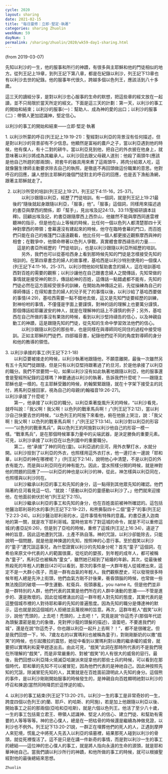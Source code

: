 ```yaml
---
cycle: 2020
layout: sharing
date: 2021-02-15
title: "每日靈修：立即·堅定·執著"
categories: sharing Zhuolin
weekNum: 59
dayNum: 1
permalink: /sharing/zhuolin/2020/wk59-day1-sharing.html
---
```

(from 2019-03-07)

先知以利沙的一生，他的服事和所行的神蹟，有很多與主耶穌和他的門徒相似的地方。從列王記上19章，到列王記下第八章，都是在紀錄以利沙，列王記下13章也有以利沙去世的紀錄。他的服事年代很久，跨越多個以色列王，應該活到八十多歲。  

這三天的讀經分享，是對以利沙忠心服事的生命的默想，把這些章的經文放在一起讀，並不只局限於當天所定的經文。下面是這三天的計劃：第一天，以利沙的事工的開始和結束；以利沙的服事(一)：幫助人、成為神的愛的出口；以利沙的服事(二)：帶領人更加認識神，堅定信心。  

以利沙的事工的開始和結束——立即·堅定·執著  

1. 以利沙所蒙的呼召(列王記上19:19-21)：聖經對以利亞的背景沒有任何描述，但是對以利沙的背景卻有不少信息。他顯然是富裕的農戶之子，當以利亞遇到他的時候，他有僕人，有十二對的耕牛。當以利亞見到他，把自己的外衣披在他身上，就意味著以利沙將成為其繼承人。以利沙回去跟父母親人道別：他殺了兩頭牛(應該是他自己所趕的那兩頭)，把套牛的器具用來煮了這兩頭牛，將肉分給眾人吃，這就像醫生律師主動要求除去自己的執照，是徹底不再回頭做這份職業的意思。他對呼召的回應，讓人想到主耶穌的幾個門徒對主的呼召的回應，也是丟下漁船漁網，跟著主耶穌就走了。  

2. 以利沙所受的培訓(列王記上19:21，列王記下4:11-16，25-37)。    
　　以利沙跟隨以利亞，經歷了門徒培訓。有一個詞，就是列王記上19:21最後的“隨後就起身跟隨以利亞，「服事」他”。「服事」這個詞，同樣用來描述過約書亞與摩西的關係，即「幫手」，見出埃及記24:13，33:11(聖經研讀本註釋)。回顧出埃及記，約書亞跟隨摩西上西奈山，他雖然不能與摩西同進雲裡聽神的指示，但是他在山上等候的時候，比任何一個以色列人都清楚那四十天神對摩西的帶領；會幕還沒有建起來的時候，他守在臨時會幕的門口，而百姓們只能在自己的帳篷門口遠遠觀看，他比任何一個人都更接近觀察摩西與神的相會；在戰爭中，他領命帶著以色列人爭戰，真實體會摩西禱告的力量...... 　這是約書亞所經歷的「門徒培訓」，也是以利沙跟隨以利亞所經歷的培訓。    
　　另外，我們也可以從基哈西身上看到那時候先知的門徒是怎樣接受先知的培訓的。在第四章書念的婦人的故事裡，基哈西是以利沙特別使用的一個僕人(列王記下4:11-16，25-37)。以利沙問他如何幫助書念的婦人，這在培訓基哈西對百姓的需要的觀察；以利沙讓他在自己跟書念婦人之間傳話，先知常做的事情就是接受神的默示，傳話給神的百姓，這傳話一點錯處都不能有，先知的門徒必然在這方面經受很多的訓練，在開始為神傳話之前，先從操練為自己的導師傳話；在得知書念的婦人的兒子死了的事情以後，以利沙給了基哈西要做的事情(4:29)，基哈西需要一點不錯地去做，這又是先知門徒要經歷的訓練，對神吩咐的事情，不僅僅是字面上要謹慎，對神的話的理解上也要萬分謹慎，那個傳話給耶羅波安的神人，就是在理解神的話上不謹慎的例子；另外，基哈西在自己所做的事沒有果效的時候，看到以利沙堅持禱告的信心，以及神親自動工的神蹟，這是跟隨先知的門徒，從先知的生命中學習效法他們的信心。    
　　以利沙跟隨以利亞的那些年，也是同樣在與導師同吃同住的過程中接受培訓。正如主耶穌的門徒們，四部福音書，紀錄他們從不同的角度對導師的身分和他的教導的領悟。  

3. 以利沙承接的事工(列王記下2:1-18)    
　　以利亞要被接走的時候，以利沙執著地跟隨他，不願意離開，最後一次雖然另有五十先知門徒跟隨，但是只有以利亞堅持跟著過了約旦河，於是他承接了以利亞的職分。我們不禁要問一句，如果以利沙沒有如此執著地跟隨以利亞，他的服事還會是聖經所紀錄的這樣嗎？神要通過以利沙的執著，告訴我們什麼呢？——跟隨主耶穌也是一樣的。在主耶穌受難的時候，約翰緊緊跟隨，就在十字架下接受主的託付，將馬利亞接回家，視為自己的母親(約翰福音19:26-27)。    
以利沙承接了什麼呢？    
　　第一，他承接了以利亞的職分。以利亞乘著旋風升天的時候，“以利沙看見，就呼叫說：「我父啊！我父啊！以色列的戰車馬兵啊！」”(列王記下2:12)，當以利沙自己快要去世的時候，“以色列王約阿施下來看他，俯在他臉上哭泣，說：「我父啊！我父啊！以色列的戰車馬兵啊！」”(列王記下13:14)。以利沙對以利亞的形容——“以色列的戰車馬兵”，與以色列王約阿施對以利沙他自己的形容一模一樣。“戰車馬兵”，是在那個時候軍事力量中的尖端武器，是決定勝負的重要元素。可見，以利沙承接了以利亞在以色列國中的重要職分。    
　　第二，他“承接”了神的同在(靈)。以利亞過約旦河，用外衣擊打水，水就分開。以利沙撿到了以利亞的外衣，也照樣用這外衣打水，他一邊打水一邊說「耶和華，以利亞的神在哪裡呢？」(列王記下2:14)，說明他心中清楚，不是以利亞的外衣有能力，而是與以利亞同在的神有能力。因此，當水照樣分開的時候，就是神對他的問題的回應了——以利亞的神也是以利沙的神，從此，神怎樣與以利亞同在，也照樣與以利沙同在。    
　　以利沙繼承以利亞的事工和先知的身分，這一點得到其他眾先知的確認。他們隔著約旦河看見這一切，“就說：「感動以利亞的靈感動以利沙了。」他們就來迎接他，在他面前俯伏於地”(列王記下2:15)。    
　　以利沙繼承以利亞的事工和先知的身分，也在百姓面前被神所確認的。這包括他醫治耶利哥的水的事(列王記下2:19-22)，和熊撕裂四十二個“童子”的事(列王記下2:23-24)。以利沙醫治耶利哥的水，這件事情有特殊的意義。約書亞進入迦南地的第一關，就是攻下耶利哥城。當時他宣布了對這城的命令，就是不可以重修這城(約書亞記6:26)，但是到了亞哈的時候，重修了這城(列王記上16:34)，違逆了神的旨意，因此這地遭到咒詛，土產不熟自落。神的咒詛，以利沙卻能除去，只能說明一個問題，就是他是神揀選的先知，按照神的心意行事。至於戲笑以利沙的“童子”遭咒詛這事兒，為什麼證實以利沙的先知身分呢？首先“童子”這個詞，在希伯來原文中代表的人的範圍很廣，從吃奶的嬰孩，到年輕的成年人，都可被稱為“童子”，馬利亞也被稱為“童女”，雖然她已經到了結婚的年齡。其次，從最後被熊殺死的年輕人的數目(42)可以看到，那次的事件是一大群年輕人從城裡出來，這定不是一大群小孩子，而是一群有血氣的年輕人。我們觀察歷史，可以發現很多時候年輕人總是先沖上街頭，他們血氣方剛不計後果，衝昏頭腦的時候，也常做一些無法挽回的破壞——學生運動、紅衛兵、街頭暴亂，you name it。但是他們並非是一群特別的人群，他們代表的其實是他們所在的人群中湧動的思潮——不管是進步的、還是敗壞的。因此從城裡湧出的這一群年輕人對先知的態度，其實代表的是這整個城市裡的人對待耶和華的先知的普遍態度。因為先知的職分是傳達神的默示，這也就是說這個城的人拒絕並且蔑視神的旨意。再次，這群年輕人“戲笑”以利沙，說他“禿頭的，上去吧！禿頭的，上去吧！”，究竟是說“你這禿子(那個年代認為頭髮濃密是能力的象徵，見對押沙龍的頭髮的描述)，滾蛋吧，不要進我們的城”，還是在說“你這禿子，你也跟以利亞一起升上去啊？！”，都不是很確定。但是我們回想一下，16、7歲左右的以實瑪利(也被稱為童子)，對剛剛斷奶的以撒“戲笑”的時候，也引起撒拉的震怒，她從中看到以實瑪利對以撒的繼承權的威脅，就要把以實瑪利和夏甲趕逐出去。由此可見，“戲笑”此詞在那時所代表的不是我們現在所理解的“戲笑”，而是非常嚴重的、對被“戲笑”的人有很大的威脅的惡行。最後，我們回想以利亞降火燒滅亞哈謝派來捉拿他的那些士兵的時候，可以看到在那個時代，耶和華的先知不可以被冒犯，因為他們代表的是神祂自己。因此神按照先知的咒詛，除滅冒犯先知的人，其實就是在百姓面前證明此人先知的身分。這個熊的事件，是以利沙剛剛開始服事的時候發生的，是神親自向百姓顯明祂對以利沙的呼召和揀選(當然同時降罰於這悖逆的城)。  

4. 以利沙的事工結束(列王記下13:20-21)。以利沙一生的事工是非常奇妙的一生，跨度四個以色列王(約蘭、耶戶、約哈斯、約阿施)，若是加上他跟隨以利亞以後、開始事工之前的那兩個(亞哈和亞哈斯)，就是六個以色列王。他活了至少八十歲，一生的事工包括膏立君王、帶領人認識神、堅定人的信心、建立門徒、和幫助有需要的人等等等等。神的忠心僕人，總是在一把枯骨的時候還是繼續為神做見證，以利沙也不例外。列王記下13:20-21說，一群正在埋葬他們的死人的人，正遇到摩押人來犯境，慌亂之中將死人先丟入以利亞的墳墓裡，結果那死人碰到以利沙的骨頭，就從死裡復活了。這不是只是在講一件新奇的事情，而是對以利沙一生的事工的總結——這位神的忠心僕人的事工，就是將人指向永遠的生命的源頭，就是耶和華神祂自己。當我們讀以利沙所行的神蹟，和他所做的事工的時候，就可以根據聖經對他的最後總結來思想。  

`Zhuolin`  
